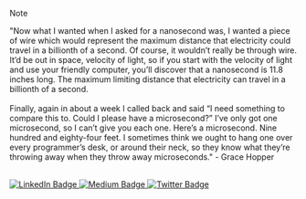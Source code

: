 > [!NOTE]  
> "Now what I wanted when I asked for a nanosecond was, I wanted a piece of wire which would represent the maximum distance that electricity could travel in a billionth of a second.
Of course, it wouldn’t really be through wire. It’d be out in space, velocity of light, so if you start with the velocity of light and use your friendly computer, you’ll discover that a nanosecond is 11.8 inches long. The maximum limiting distance that electricity can travel in a billionth of a second.
<br><br>
Finally, again in about a week I called back and said “I need something to compare this to. Could I please have a microsecond?”
I’ve only got one microsecond, so I can’t give you each one. Here’s a microsecond. Nine hundred and eighty-four feet. I sometimes think we ought to hang one over every programmer’s desk, or around their neck, so they know what they’re throwing away when they throw away microseconds." - Grace Hopper

<br>

<!--![Anurag's GitHub stats](https://github-readme-stats.vercel.app/api?username=CoolJWB&theme=&title_color=b4cffa&icon_color=b4cffa&text_color=ffffff&bg_color=2f81f7&border_color=2f81f7&show_icons=true&count_private=true)-->

<div id="badges">
  <a href="https://www.linkedin.com/in/william-bergh-609a9b209/">
    <img src="https://img.shields.io/badge/LinkedIn-blue?style=for-the-badge&logo=linkedin&logoColor=white" alt="LinkedIn Badge"/>
  </a>
  <a href="https://medium.com/@berghwilliam">
    <img src="https://img.shields.io/badge/Medium-12100E?style=for-the-badge&logo=medium&logoColor=white" alt="Medium Badge"/>
  </a>
  <a href="https://twitter.com/CoolJWB">
    <img src="https://img.shields.io/badge/Twitter-blue?style=for-the-badge&logo=twitter&logoColor=white" alt="Twitter Badge"/>
  </a>
</div>
